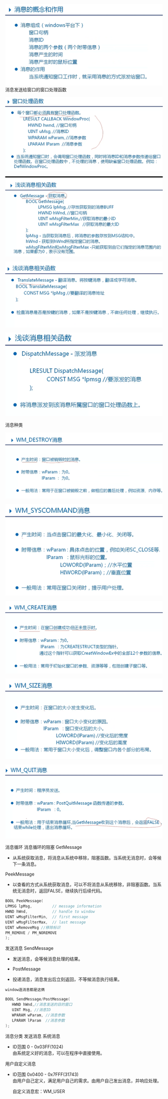 ![img.png](img.png)
消息发送给窗口的窗口处理函数

![img_1.png](img_1.png)

![img_2.png](img_2.png)

![img_3.png](img_3.png)

![img_4.png](img_4.png)


消息种类


![img_5.png](img_5.png)

![img_6.png](img_6.png)

![img_7.png](img_7.png)

![img_8.png](img_8.png)

![img_9.png](img_9.png)


消息循环
消息循环的阻塞
GetMessage 
 - 从系统获取消息，将消息从系统中移除，阻塞函数。当系统无消息时，会等候下一条消息。

PeekMessage 
 - 以查看的方式从系统获取消息，可以不将消息从系统移除，非阻塞函数。当系统无消息时，返回FALSE，继续执行后续代码。
```c
BOOL PeekMessage(
LPMSG lpMsg,         // message information
HWND hWnd,           // handle to window
UINT wMsgFilterMin,  // first message
UINT wMsgFilterMax,  // last message
UINT wRemoveMsg //移除标识  
PM_REMOVE / PM_NOREMOVE
);
```

发送消息
SendMessage 
 - 发送消息，会等候消息处理的结果。

 - PostMessage 
- 投递消息，消息发出后立刻返回，不等候消息执行结果。

`window造消息都是这俩`
```c
BOOL SendMessage/PostMessage(
   HWND hWnd,//消息发送的目的窗口
   UINT Msg, //消息ID
   WPARAM wParam, //消息参数
   LPARAM lParam  //消息参数
);
```

消息分类
发送消息
系统消息 
 - ID范围 0 - 0x03FF(1024)  
   由系统定义好的消息，可以在程序中直接使用。

用户自定义消息 
 - ID范围 0x0400 - 0x7FFF(31743)  
   由用户自己定义，满足用户自己的需求。由用户自己发出消息，并响应处理。

    自定义消息宏：WM_USER 






